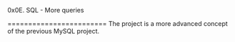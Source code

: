 ﻿0x0E. SQL - More queries

========================
The project is a more advanced concept of the previous 
MySQL project.